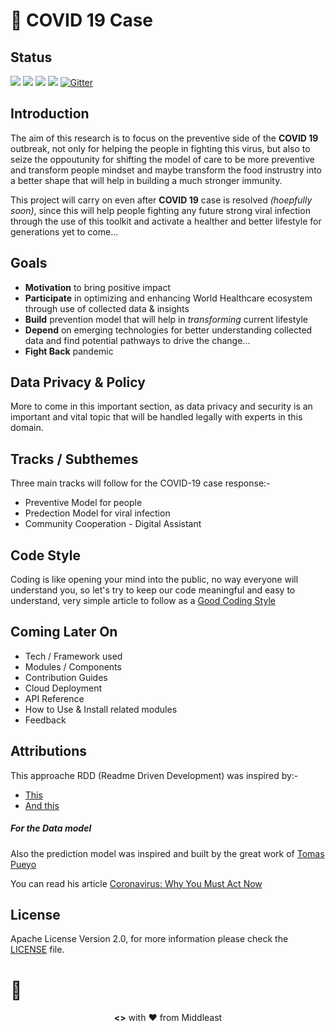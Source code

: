 # 🦠 **COVID 19 Case**

##  Status
![](https://img.shields.io/static/v1?label=status&message=under%20development&color=blueviolet&style=for-the-badge&logo=javascript)
![](https://img.shields.io/github/last-commit/abusharaf/covid19-case?style=for-the-badge&logo=github)
![](https://img.shields.io/maintenance/yes/2020?style=for-the-badge)
[![ ](https://img.shields.io/twitter/follow/MSharafH?logo=twitter&style=for-the-badge)](https://twitter.com/MSharafH)
[![Gitter](https://img.shields.io/gitter/room/abusharaf/covid19-case?logo=gitter&style=for-the-badge&color=green)](https://gitter.im/covid19-case/community?utm_source=badge&utm_medium=badge&utm_campaign=pr-badge)


## Introduction

The aim of this research is to focus on the preventive side of the **COVID 19** outbreak, not only for helping the people in fighting this virus, but also to seize the oppoutunity for shifting the model of care to be more preventive and transform people mindset and maybe transform the food instrustry into a better shape that will help in building a much stronger immunity.

This project will carry on even after **COVID 19** case is resolved *(hoepfully soon)*, since this will help people fighting any future strong viral infection through the use of this toolkit and activate a healther and better lifestyle for generations yet to come...


## Goals
-   **Motivation** to bring positive impact
-   **Participate** in optimizing and enhancing World Healthcare ecosystem through use of collected data & insights
-   **Build** prevention model that will help in *transforming* current lifestyle
-   **Depend** on emerging technologies for better understanding collected data and find potential pathways to drive the change...
-   **Fight Back** pandemic

## Data Privacy & Policy
More to come in this important section, as data privacy and security is an important and vital topic that will be handled legally with experts in this domain.

## Tracks / Subthemes
Three main tracks will follow for the COVID-19 case response:-
+  Preventive Model for people
+  Predection Model for viral infection
+  Community Cooperation - Digital Assistant

## Code Style
Coding is like opening your mind into the public, no way everyone will understand you, so let's try to keep our code meaningful and easy to understand, very simple article to follow as a [Good Coding Style](http://www.inf.unibz.it/~nutt/Teaching/DSA1819/DSAAssignments/good-coding-style.html)

## Coming Later On
-   Tech / Framework used
-   Modules / Components
-   Contribution Guides
-   Cloud Deployment
-   API Reference
-   How to Use & Install related modules
-   Feedback

## Attributions

This approache RDD (Readme Driven Development) was inspired by:-

+   [This](https://medium.com/@meakaakka/a-beginners-guide-to-writing-a-kickass-readme-7ac01da88ab3)
+   [And this]( http://tom.preston-werner.com/2010/08/23/readme-driven-development.html)

##### For the Data model
Also the prediction model was inspired and built by the great work of [Tomas Pueyo](https://medium.com/@tomaspueyo)

You can read his article [Coronavirus: Why You Must Act Now](https://medium.com/@tomaspueyo/coronavirus-act-today-or-people-will-die-f4d3d9cd99ca)

## License
Apache License Version 2.0, for more information please check the [LICENSE](LICENSE) file.



🧱
======
<p align="center">
<b><></b> with ❤️ from Middleast
</p>